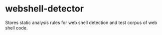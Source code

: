 # webshell-detector
Stores static analysis rules for web shell detection and test corpus of web shell code.

